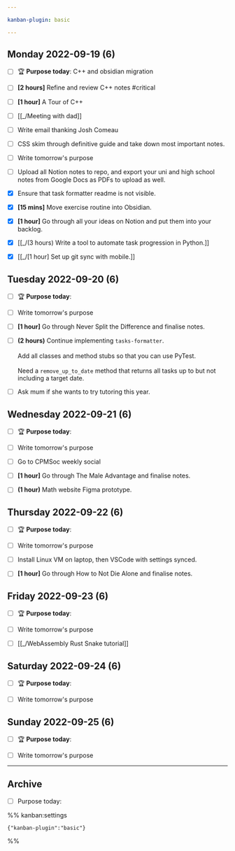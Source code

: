 ```yaml
---

kanban-plugin: basic

---
```


## **Monday** 2022-09-19 (6)

- [ ] 🏆 **Purpose today**: C++ and obsidian migration
- [ ] **[2 hours]** Refine and review C++ notes #critical
- [ ] **[1 hour]** A Tour of C++
- [ ] [[_/Meeting with dad]]
- [ ] Write email thanking Josh Comeau
- [ ] CSS skim through definitive guide and take down most important notes.
- [ ] Write tomorrow's purpose
- [ ] Upload all Notion notes to repo, and export your uni and high school notes from Google Docs as PDFs to upload as well.
- [x] Ensure that task formatter readme is not visible.
- [x] **[15 mins]** Move exercise routine into Obsidian.
- [x] **[1 hour]** Go through all your ideas on Notion and put them into your backlog.
- [x] [[_/(3 hours)  Write a tool to automate task progression in Python.]]
- [x] [[_/[1 hour]  Set up git sync with mobile.]]


## **Tuesday** 2022-09-20 (6)

- [ ] 🏆 **Purpose today**:
- [ ] Write tomorrow's purpose
- [ ] **[1 hour]** Go through Never Split the Difference and finalise notes.
- [ ] **(2 hours)** Continue implementing `tasks-formatter`.<br><br>Add all classes and method stubs so that you can use PyTest.<br><br>Need a `remove_up_to_date` method that returns all tasks up to but not including a target date.
- [ ] Ask mum if she wants to try tutoring this year.


## **Wednesday** 2022-09-21 (6)

- [ ] 🏆 **Purpose today**:
- [ ] Write tomorrow's purpose
- [ ] Go to CPMSoc weekly social
- [ ] **[1 hour]** Go through The Male Advantage and finalise notes.
- [ ] **(1 hour)** Math website Figma prototype.


## **Thursday** 2022-09-22 (6)

- [ ] 🏆 **Purpose today**:
- [ ] Write tomorrow's purpose
- [ ] Install Linux VM on laptop, then VSCode with settings synced.
- [ ] **[1 hour]** Go through How to Not Die Alone and finalise notes.


## **Friday** 2022-09-23 (6)

- [ ] 🏆 **Purpose today**:
- [ ] Write tomorrow's purpose
- [ ] [[_/WebAssembly Rust Snake tutorial]]


## **Saturday** 2022-09-24 (6)

- [ ] 🏆 **Purpose today**:
- [ ] Write tomorrow's purpose


## **Sunday** 2022-09-25 (6)

- [ ] 🏆 **Purpose today**:
- [ ] Write tomorrow's purpose


***

## Archive

- [ ] Purpose today:

%% kanban:settings
```
{"kanban-plugin":"basic"}
```
%%
